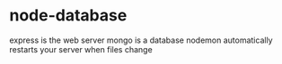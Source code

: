 # node-database

express is the web server
mongo is a database
nodemon automatically restarts your server when files change